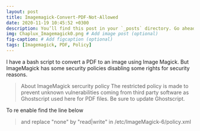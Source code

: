 ```yaml
---
layout: post
title: Imagemagick-Convert-PDF-Not-Allowed
date: 2020-11-19 10:45:52 +0300
description: You’ll find this post in your `_posts` directory. Go ahead and edit it and re-build the site to see your changes.
img: Chaplux_Imagemagick0.png # Add image post (optional)
fig-caption: # Add figcaption (optional)
tags: [Imagemagick, PDF, Policy]
---
```


I have a bash script to convert a PDF to an image using Image Magick. But ImageMagick has some security policies disabling some rights for security reasons.

>About ImageMagick sercurity policy
The restricted policy is made to prevent unknown vulnerabilities coming from third party software as Ghostscript used here for PDF files. Be sure to update Ghostscript.

To re enable find the line below
><policy domain="coder" rights="none" pattern="PDF" /> and replace "none" by "read|write" in /etc/ImageMagick-6/policy.xml
